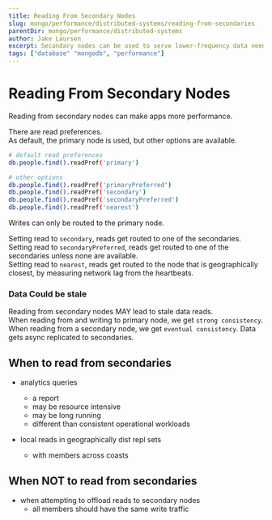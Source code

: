 ```yaml
---
title: Reading From Secondary Nodes
slug: mongo/performance/distributed-systems/reading-from-secondaries
parentDir: mongo/performance/distributed-systems
author: Jake Laursen
excerpt: Secondary nodes can be used to serve lower-frequency data needs
tags: ["database" "mongodb", "performance"]
---
```


# Reading From Secondary Nodes

Reading from secondary nodes can make apps more performance.

There are read preferences.  
As default, the primary node is used, but other options are available.

```bash
# default read preferences
db.people.find().readPref('primary')

# other options
db.people.find().readPref('primaryPreferred')
db.people.find().readPref('secondary')
db.people.find().readPref('secondaryPreferred')
db.people.find().readPref('nearest')

```

Writes can only be routed to the primary node.

Setting read to `secondary`, reads get routed to one of the secondaries.  
Setting read to `secondaryPreferred`, reads get routed to one of the secondaries unless none are available.  
Setting read to `nearest`, reads get routed to the node that is geographically closest, by measuring network lag from the heartbeats.

### Data Could be stale

Reading from secondary nodes MAY lead to stale data reads.  
When reading from and writing to primary node, we get `strong consistency`.  
When reading from a secondary node, we get `eventual consistency`. Data gets async replicated to secondaries.

## When to read from secondaries

- analytics queries

  - a report
  - may be resource intensive
  - may be long running
  - different than consistent operational workloads

- local reads in geographically dist repl sets
  - with members across coasts

## When NOT to read from secondaries

- when attempting to offload reads to secondary nodes
  - all members should have the same write traffic
